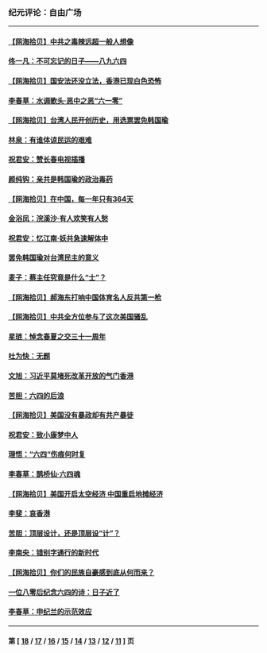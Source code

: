 ### 纪元评论：自由广场
---
#### [【网海拾贝】中共之毒辣远超一般人想像](../../pages/nsc993/n12174574.md) 
#### [佟一凡：不可忘记的日子——八九六四](../../pages/nsc993/n12174371.md) 
#### [【网海拾贝】国安法还没立法，香港已现白色恐怖](../../pages/nsc993/n12172467.md) 
#### [李春草：水调歌头·恶中之恶“六一零”](../../pages/nsc993/n12171662.md) 
#### [【网海拾贝】台湾人民开创历史，用选票罢免韩国瑜](../../pages/nsc993/n12169412.md) 
#### [林泉：有谁体谅民运的艰难](../../pages/nsc993/n12169204.md) 
#### [祝君安：赞长春电视插播](../../pages/nsc993/n12168998.md) 
#### [颜纯钩：亲共是韩国瑜的政治毒药](../../pages/nsc993/n12168959.md) 
#### [【网海拾贝】在中国，每一年只有364天](../../pages/nsc993/n12167508.md) 
#### [金浴凤：浣溪沙·有人欢笑有人愁](../../pages/nsc993/n12167017.md) 
#### [祝君安：忆江南·妖共急速解体中](../../pages/nsc993/n12166832.md) 
#### [罢免韩国瑜对台湾民主的意义](../../pages/nsc993/n12166720.md) 
#### [麦子：蔡主任究竟是什么“士”？](../../pages/nsc993/n12166126.md) 
#### [【网海拾贝】郝海东打响中国体育名人反共第一枪](../../pages/nsc993/n12165325.md) 
#### [【网海拾贝】中共全方位参与了这次美国骚乱](../../pages/nsc993/n12163491.md) 
#### [星琏：悼念春夏之交三十一周年](../../pages/nsc993/n12162360.md) 
#### [吐为快：无题](../../pages/nsc993/n12162106.md) 
#### [文旭：习近平莫堵死改革开放的气门香港](../../pages/nsc993/n12157461.md) 
#### [苦胆：六四的后浪](../../pages/nsc993/n12157112.md) 
#### [【网海拾贝】美国没有暴政却有共产暴徒](../../pages/nsc993/n12157074.md) 
#### [祝君安：致小康梦中人](../../pages/nsc993/n12156882.md) 
#### [理悟：“六四“伤痕何时复](../../pages/nsc993/n12156866.md) 
#### [李春草：鹊桥仙·六四魂](../../pages/nsc993/n12156732.md) 
#### [【网海拾贝】美国开启太空经济 中国重启地摊经济](../../pages/nsc993/n12154104.md) 
#### [李斐：哀香港](../../pages/nsc993/n12152518.md) 
#### [苦胆：顶层设计，还是顶层设“计”？](../../pages/nsc993/n12152486.md) 
#### [李南央：错别字通行的新时代](../../pages/nsc993/n12152403.md) 
#### [【网海拾贝】你们的民族自豪感到底从何而来？](../../pages/nsc993/n12151863.md) 
#### [一位八零后纪念六四的诗：日子近了](../../pages/nsc993/n12151238.md) 
#### [李春草：申纪兰的示范效应](../../pages/nsc993/n12149580.md) 

---
#### 第 [ [18](./18.md) / [17](./17.md) / [16](./16.md) / [15](./15.md) / [14](./14.md) / [13](./13.md) / [12](./12.md) / [11](./11.md) ] 页
